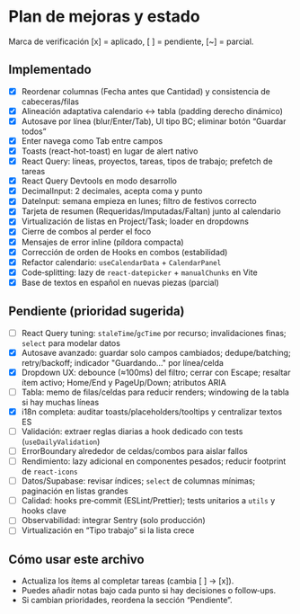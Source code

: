 # Plan de mejoras y estado

Marca de verificación [x] = aplicado, [ ] = pendiente, [~] = parcial.

## Implementado

- [x] Reordenar columnas (Fecha antes que Cantidad) y consistencia de cabeceras/filas
- [x] Alineación adaptativa calendario ↔ tabla (padding derecho dinámico)
- [x] Autosave por línea (blur/Enter/Tab), UI tipo BC; eliminar botón “Guardar todos”
- [x] Enter navega como Tab entre campos
- [x] Toasts (react-hot-toast) en lugar de alert nativo
- [x] React Query: líneas, proyectos, tareas, tipos de trabajo; prefetch de tareas
- [x] React Query Devtools en modo desarrollo
- [x] DecimalInput: 2 decimales, acepta coma y punto
- [x] DateInput: semana empieza en lunes; filtro de festivos correcto
- [x] Tarjeta de resumen (Requeridas/Imputadas/Faltan) junto al calendario
- [x] Virtualización de listas en Project/Task; loader en dropdowns
- [x] Cierre de combos al perder el foco
- [x] Mensajes de error inline (píldora compacta)
- [x] Corrección de orden de Hooks en combos (estabilidad)
- [x] Refactor calendario: `useCalendarData` + `CalendarPanel`
- [x] Code‑splitting: lazy de `react-datepicker` + `manualChunks` en Vite
- [x] Base de textos en español en nuevas piezas (parcial)

## Pendiente (prioridad sugerida)

- [ ] React Query tuning: `staleTime`/`gcTime` por recurso; invalidaciones finas; `select` para modelar datos
- [x] Autosave avanzado: guardar solo campos cambiados; dedupe/batching; retry/backoff; indicador "Guardando…" por línea/celda
- [x] Dropdown UX: debounce (≈100ms) del filtro; cerrar con Escape; resaltar ítem activo; Home/End y PageUp/Down; atributos ARIA
- [ ] Tabla: memo de filas/celdas para reducir renders; windowing de la tabla si hay muchas líneas
- [x] i18n completa: auditar toasts/placeholders/tooltips y centralizar textos ES
- [ ] Validación: extraer reglas diarias a hook dedicado con tests (`useDailyValidation`)
- [ ] ErrorBoundary alrededor de celdas/combos para aislar fallos
- [ ] Rendimiento: lazy adicional en componentes pesados; reducir footprint de `react-icons`
- [ ] Datos/Supabase: revisar índices; `select` de columnas mínimas; paginación en listas grandes
- [ ] Calidad: hooks pre‑commit (ESLint/Prettier); tests unitarios a `utils` y hooks clave
- [ ] Observabilidad: integrar Sentry (solo producción)
- [ ] Virtualización en “Tipo trabajo” si la lista crece

## Cómo usar este archivo

- Actualiza los ítems al completar tareas (cambia [ ] → [x]).
- Puedes añadir notas bajo cada punto si hay decisiones o follow‑ups.
- Si cambian prioridades, reordena la sección “Pendiente”.
